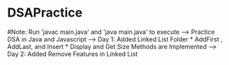 # DSAPractice
#Note: Run 'javac main.java' and 'java main.java' to execute
--> Practice DSA in Java and Javascript
--> Day 1: Added Linked List Folder
    * AddFirst , AddLast, and Insert
    * Display and Get Size Methods are Implemented
--> Day 2: Added Remove Features in Linked List